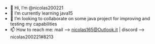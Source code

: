 - 👋 Hi, I’m @nicolas200221
- 🌱 I’m currently learning java15
- 💞️ I’m looking to collaborate on some java project for improving and testing my capabilities
- 📫 How to reach me: mail --> nicolas165@Outlook.it | discord --> nicolas200221#8213

<!---
nicolas200221/nicolas200221 is a ✨ special ✨ repository because its `README.md` (this file) appears on your GitHub profile.
You can click the Preview link to take a look at your changes.
--->
